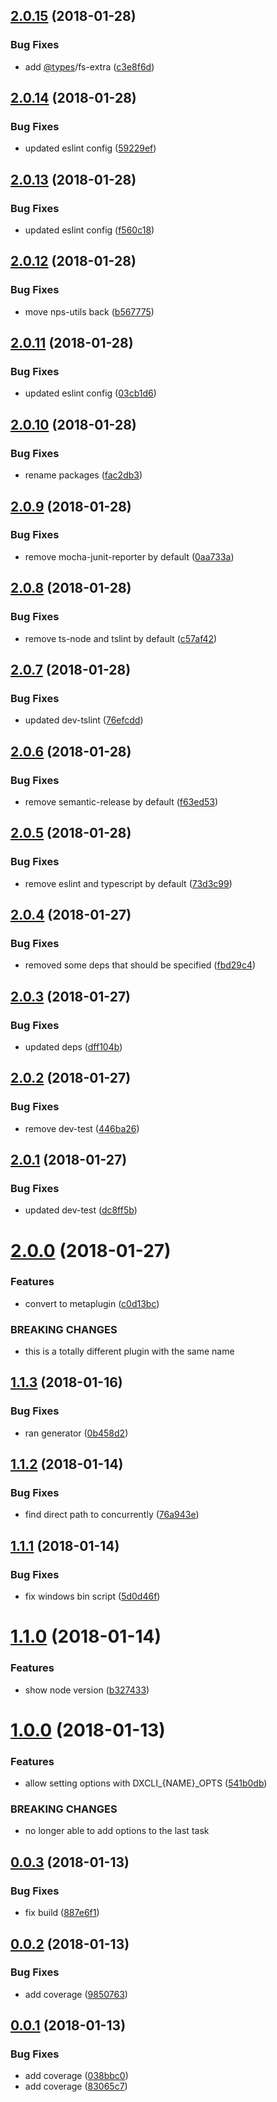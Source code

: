 <a name="2.0.15"></a>
## [2.0.15](https://github.com/dxcli/dev/compare/59229ef74592ac2f493a65628cb865d937d7ea2f...v2.0.15) (2018-01-28)


### Bug Fixes

* add [@types](https://github.com/types)/fs-extra ([c3e8f6d](https://github.com/dxcli/dev/commit/c3e8f6d))

<a name="2.0.14"></a>
## [2.0.14](https://github.com/dxcli/dev/compare/f560c18d1b7074ad72db6b7f61043665a582143a...v2.0.14) (2018-01-28)


### Bug Fixes

* updated eslint config ([59229ef](https://github.com/dxcli/dev/commit/59229ef))

<a name="2.0.13"></a>
## [2.0.13](https://github.com/dxcli/dev/compare/b56777550d090c116f80b3ab846ce32c878834a8...v2.0.13) (2018-01-28)


### Bug Fixes

* updated eslint config ([f560c18](https://github.com/dxcli/dev/commit/f560c18))

<a name="2.0.12"></a>
## [2.0.12](https://github.com/dxcli/dev/compare/03cb1d640abe84f4c715317a59d9d76e0dfcdd3c...v2.0.12) (2018-01-28)


### Bug Fixes

* move nps-utils back ([b567775](https://github.com/dxcli/dev/commit/b567775))

<a name="2.0.11"></a>
## [2.0.11](https://github.com/dxcli/dev/compare/fac2db333d9aaeda10d0d9d4734e1ee1c38d6c35...v2.0.11) (2018-01-28)


### Bug Fixes

* updated eslint config ([03cb1d6](https://github.com/dxcli/dev/commit/03cb1d6))

<a name="2.0.10"></a>
## [2.0.10](https://github.com/dxcli/dev/compare/0aa733a5cbff3dab6339dca9e968ca37483bb810...v2.0.10) (2018-01-28)


### Bug Fixes

* rename packages ([fac2db3](https://github.com/dxcli/dev/commit/fac2db3))

<a name="2.0.9"></a>
## [2.0.9](https://github.com/dxcli/dev/compare/c57af428cc00bbea8b6f38c603f40fd3abd8ee10...v2.0.9) (2018-01-28)


### Bug Fixes

* remove mocha-junit-reporter by default ([0aa733a](https://github.com/dxcli/dev/commit/0aa733a))

<a name="2.0.8"></a>
## [2.0.8](https://github.com/dxcli/dev/compare/d4455bc13e5a0074fc2b2a7926a5c33078aef3b7...v2.0.8) (2018-01-28)


### Bug Fixes

* remove ts-node and tslint by default ([c57af42](https://github.com/dxcli/dev/commit/c57af42))

<a name="2.0.7"></a>
## [2.0.7](https://github.com/dxcli/dev/compare/f63ed53be10d1e2063453d6b3903f01b2f0a1bf6...v2.0.7) (2018-01-28)


### Bug Fixes

* updated dev-tslint ([76efcdd](https://github.com/dxcli/dev/commit/76efcdd))

<a name="2.0.6"></a>
## [2.0.6](https://github.com/dxcli/dev/compare/73d3c990fa3bc6e781b5be5f4eec0041b55db9e5...v2.0.6) (2018-01-28)


### Bug Fixes

* remove semantic-release by default ([f63ed53](https://github.com/dxcli/dev/commit/f63ed53))

<a name="2.0.5"></a>
## [2.0.5](https://github.com/dxcli/dev/compare/fbd29c4c3b3c655d2fe71d7d6664045c55325087...v2.0.5) (2018-01-28)


### Bug Fixes

* remove eslint and typescript by default ([73d3c99](https://github.com/dxcli/dev/commit/73d3c99))

<a name="2.0.4"></a>
## [2.0.4](https://github.com/dxcli/dev/compare/dff104ba4f075ad3efcd71e1cb8406409dbe156c...v2.0.4) (2018-01-27)


### Bug Fixes

* removed some deps that should be specified ([fbd29c4](https://github.com/dxcli/dev/commit/fbd29c4))

<a name="2.0.3"></a>
## [2.0.3](https://github.com/dxcli/dev/compare/446ba261fd6e20fe072e89a9fedfb1fd705bef7a...v2.0.3) (2018-01-27)


### Bug Fixes

* updated deps ([dff104b](https://github.com/dxcli/dev/commit/dff104b))

<a name="2.0.2"></a>
## [2.0.2](https://github.com/dxcli/dev/compare/dc8ff5bc31ea23f5ad26d1865a6f795c0ab058d2...v2.0.2) (2018-01-27)


### Bug Fixes

* remove dev-test ([446ba26](https://github.com/dxcli/dev/commit/446ba26))

<a name="2.0.1"></a>
## [2.0.1](https://github.com/dxcli/dev/compare/d33297be286ec1b60a069cd4890b5f883a5c31b9...v2.0.1) (2018-01-27)


### Bug Fixes

* updated dev-test ([dc8ff5b](https://github.com/dxcli/dev/commit/dc8ff5b))

<a name="2.0.0"></a>
# [2.0.0](https://github.com/dxcli/dev/compare/0b458d213004ed51405bd44903722309ce83dda2...v2.0.0) (2018-01-27)


### Features

* convert to metaplugin ([c0d13bc](https://github.com/dxcli/dev/commit/c0d13bc))


### BREAKING CHANGES

* this is a totally different plugin with the same name

<a name="1.1.3"></a>
## [1.1.3](https://github.com/dxcli/dev/compare/76a943ee20166f0cb4edcae27327d1da3d6133ee...v1.1.3) (2018-01-16)


### Bug Fixes

* ran generator ([0b458d2](https://github.com/dxcli/dev/commit/0b458d2))

<a name="1.1.2"></a>
## [1.1.2](https://github.com/dxcli/dev/compare/5d0d46f3196599f43124b18617b0d77223415ea0...v1.1.2) (2018-01-14)


### Bug Fixes

* find direct path to concurrently ([76a943e](https://github.com/dxcli/dev/commit/76a943e))

<a name="1.1.1"></a>
## [1.1.1](https://github.com/dxcli/dev/compare/80e60ed06d35f646dc07652f4c4e10a25a3c4539...v1.1.1) (2018-01-14)


### Bug Fixes

* fix windows bin script ([5d0d46f](https://github.com/dxcli/dev/commit/5d0d46f))

<a name="1.1.0"></a>
# [1.1.0](https://github.com/dxcli/dev/compare/541b0db83d3d5f9df06e18d53625541a2b8d8cd5...v1.1.0) (2018-01-14)


### Features

* show node version ([b327433](https://github.com/dxcli/dev/commit/b327433))

<a name="1.0.0"></a>
# [1.0.0](https://github.com/dxcli/dev/compare/887e6f174c204458d1d927912179ee49e1d0025b...v1.0.0) (2018-01-13)


### Features

* allow setting options with DXCLI_{NAME}_OPTS ([541b0db](https://github.com/dxcli/dev/commit/541b0db))


### BREAKING CHANGES

* no longer able to add options to the last task

<a name="0.0.3"></a>
## [0.0.3](https://github.com/dxcli/dev/compare/9850763ad5ccf968e89fed0924d11d6becc6a839...v0.0.3) (2018-01-13)


### Bug Fixes

* fix build ([887e6f1](https://github.com/dxcli/dev/commit/887e6f1))

<a name="0.0.2"></a>
## [0.0.2](https://github.com/dxcli/dev/compare/038bbc0671ae94421bc738e1a942b8dfa123dd72...v0.0.2) (2018-01-13)


### Bug Fixes

* add coverage ([9850763](https://github.com/dxcli/dev/commit/9850763))

<a name="0.0.1"></a>
## [0.0.1](https://github.com/dxcli/dev/compare/b95914a0ca6fa9c90c11d4a297bf2770c37d62a1...v0.0.1) (2018-01-13)


### Bug Fixes

* add coverage ([038bbc0](https://github.com/dxcli/dev/commit/038bbc0))
* add coverage ([83065c7](https://github.com/dxcli/dev/commit/83065c7))
